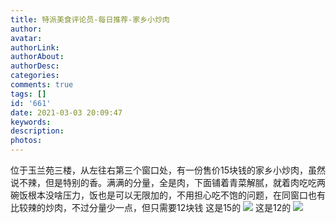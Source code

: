 ```yaml
---
title: 特派美食评论员-每日推荐-家乡小炒肉
author: 
avatar: 
authorLink: 
authorAbout: 
authorDesc: 
categories: 
comments: true
tags: []
id: '661'
date: 2021-03-03 20:09:47
keywords:
description:
photos:
---
```


位于玉兰苑三楼，从左往右第三个窗口处，有一份售价15块钱的家乡小炒肉，虽然说不辣，但是特别的香。满满的分量，全是肉，下面铺着青菜解腻，就着肉吃吃两碗饭根本没啥压力，饭也是可以无限加的，不用担心吃不饱的问题，在同窗口也有比较辣的炒肉，不过分量少一点，但只需要12块钱 这是15的 ![](https://www.aiupc.xyz/wp-content/uploads/2021/03/QQ图片20210303195911.jpg) 这是12的 ![](https://cdn.jsdelivr.net/gh/aiupc/drawingbed/img/QQ图片20210303200915.jpg)